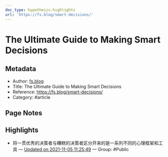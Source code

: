 ```yaml
---
doc_type: hypothesis-highlights
url: 'https://fs.blog/smart-decisions/'
---
```


# The Ultimate Guide to Making Smart Decisions

## Metadata
- Author: [fs.blog]()
- Title: The Ultimate Guide to Making Smart Decisions
- Reference: https://fs.blog/smart-decisions/
- Category: #article

## Page Notes
## Highlights
- 将一贯优秀的决策者与糟糕的决策者区分开来的是一系列不同的心理框架和工具 — [Updated on 2021-11-05 11:25:49](https://hyp.is/Eo2x4D3oEeypm-eMXhTtvA/fs.blog/smart-decisions/) — Group: #Public



